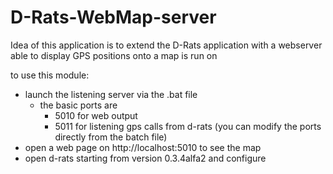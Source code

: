 # D-Rats-WebMap-server 


Idea of this application is to extend the D-Rats application with a webserver 
able to display GPS positions onto a map is run on 
    
to use this module:

- launch the listening server via the .bat file
    - the basic ports are 
        - 5010 for web output
        - 5011 for listening gps calls from d-rats
      (you can modify the ports directly from the batch file) 
- open a web page on http://localhost:5010 to see the map
- open d-rats starting from version 0.3.4alfa2 and configure



